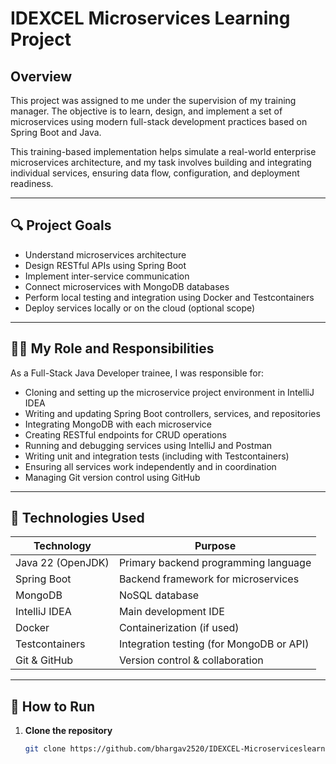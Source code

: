 # IDEXCEL Microservices Learning Project

## Overview

This project was assigned to me  under the supervision of my training manager. The objective is to learn, design, and implement a set of microservices using modern full-stack development practices based on Spring Boot and Java.

This training-based implementation helps simulate a real-world enterprise microservices architecture, and my task involves building and integrating individual services, ensuring data flow, configuration, and deployment readiness.

---

## 🔍 Project Goals

- Understand microservices architecture
- Design RESTful APIs using Spring Boot
- Implement inter-service communication
- Connect microservices with MongoDB databases
- Perform local testing and integration using Docker and Testcontainers
- Deploy services locally or on the cloud (optional scope)

---

## 🧑‍💻 My Role and Responsibilities

As a Full-Stack Java Developer trainee, I was responsible for:

- Cloning and setting up the microservice project environment in IntelliJ IDEA
- Writing and updating Spring Boot controllers, services, and repositories
- Integrating MongoDB with each microservice
- Creating RESTful endpoints for CRUD operations
- Running and debugging services using IntelliJ and Postman
- Writing unit and integration tests (including with Testcontainers)
- Ensuring all services work independently and in coordination
- Managing Git version control using GitHub

---

## 🧱 Technologies Used

| Technology     | Purpose                          |
|----------------|----------------------------------|
| Java 22 (OpenJDK) | Primary backend programming language |
| Spring Boot    | Backend framework for microservices |
| MongoDB        | NoSQL database                   |
| IntelliJ IDEA  | Main development IDE             |
| Docker         | Containerization (if used)       |
| Testcontainers | Integration testing (for MongoDB or API) |
| Git & GitHub   | Version control & collaboration  |

---

## 🧪 How to Run

1. **Clone the repository**
   ```bash
   git clone https://github.com/bhargav2520/IDEXCEL-Microserviceslearning.git
